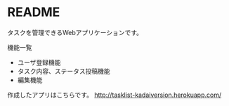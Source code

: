 # README

タスクを管理できるWebアプリケーションです。

機能一覧

* ユーザ登録機能
* タスク内容、ステータス投稿機能
* 編集機能

作成したアプリはこちらです。
http://tasklist-kadaiversion.herokuapp.com/
